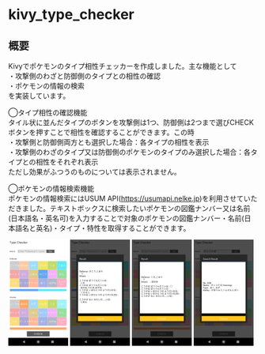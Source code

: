 # kivy_type_checker

## 概要
Kivyでポケモンのタイプ相性チェッカーを作成しました。主な機能として<br>
・攻撃側のわざと防御側のタイプとの相性の確認<br>
・ポケモンの情報の検索<br>
を実装しています。

◯タイプ相性の確認機能<br>
タイル状に並んだタイプのボタンを攻撃側は1つ、防御側は2つまで選びCHECKボタンを押すことで相性を確認することができます。この時<br>
・攻撃側と防御側両方とも選択した場合：各タイプの相性を表示<br>
・攻撃側のわざのタイプ又は防御側のポケモンのタイプのみ選択した場合：各タイプとの相性をそれぞれ表示<br>
ただし効果がふつうのものについては表示されません。

◯ポケモンの情報検索機能<br>
ポケモンの情報検索にはUSUM API(https://usumapi.nelke.jp)を利用させていただきました。テキストボックスに検索したいポケモンの図鑑ナンバー又は名前(日本語名・英名可)を入力することで対象のポケモンの図鑑ナンバー・名前(日本語名と英名)・タイプ・特性を取得することができます。

<img src="Screenshot_1.png" width="24%"> <img src="Screenshot_2.png" width="24%"> <img src="Screenshot_3.png" width="24%"> <img src="Screenshot_4.png" width="24%">
